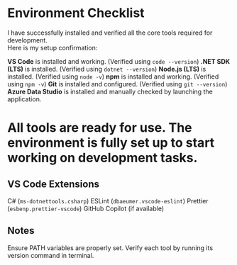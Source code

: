 #  Environment Checklist

I have successfully installed and verified all the core tools required for development.  
Here is my setup confirmation:

 **VS Code** is installed and working. (Verified using `code --version`)
 **.NET SDK (LTS)** is installed. (Verified using `dotnet --version`)
 **Node.js (LTS)** is installed. (Verified using `node -v`)
 **npm** is installed and working. (Verified using `npm -v`)
 **Git** is installed and configured. (Verified using `git --version`)
 **Azure Data Studio** is installed and manually checked by launching the application.

# All tools are ready for use. The environment is fully set up to start working on development tasks.


## VS Code Extensions
 C# (`ms-dotnettools.csharp`)
 ESLint (`dbaeumer.vscode-eslint`)
 Prettier (`esbenp.prettier-vscode`)
 GitHub Copilot (if available)


## Notes
 Ensure PATH variables are properly set.
 Verify each tool by running its version command in terminal.
